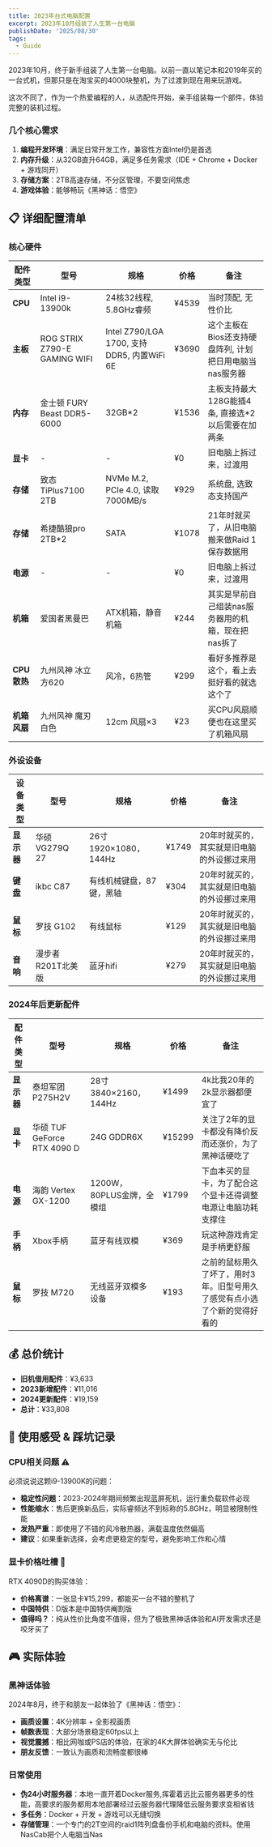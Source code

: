 ```yaml
---
title: 2023年台式电脑配置
excerpt: 2023年10月组装了人生第一台电脑
publishDate: '2025/08/30'
tags:
  - Guide
---
```


2023年10月，终于新手组装了人生第一台电脑。以前一直以笔记本和2019年买的一台式机，但那只是在淘宝买的4000块整机，为了过渡到现在用来玩游戏。

这次不同了，作为一个热爱编程的人，从选配件开始，亲手组装每一个部件，体验完整的装机过程。

### 几个核心需求
1. **编程开发环境**：满足日常开发工作，兼容性方面Intel仍是首选
2. **内存升级**：从32GB直升64GB，满足多任务需求（IDE + Chrome + Docker + 游戏同开）
3. **存储方案**：2TB高速存储，不分区管理，不要空间焦虑
4. **游戏体验**：能够畅玩《黑神话：悟空》


## 📋 详细配置清单

### 核心硬件

| 配件类型 | 型号 | 规格 | 价格 | 备注 |
|---------|------|------|------|------|
| **CPU** | Intel i9-13900k | 24核32线程, 5.8GHz睿频 | ¥4539 | 当时顶配, 无性价比 |
| **主板** | ROG STRIX Z790-E GAMING WIFI | Intel Z790/LGA 1700, 支持DDR5, 内置WiFi 6E | ¥3690 | 这个主板在Bios还支持硬盘阵列, 计划把日用电脑当nas服务器 |
| **内存** | 金士顿 FURY Beast DDR5-6000 | 32GB*2 | ¥1536 | 主板支持最大128G能插4条, 直接选*2以后需要在加两条 |
| **显卡** | - | - | ¥0 | 旧电脑上拆过来，过渡用 |
| **存储** | 致态 TiPlus7100 2TB | NVMe M.2, PCIe 4.0, 读取7000MB/s | ¥929 | 系统盘, 选致态支持国产 |
| **存储** | 希捷酷狼pro 2TB*2 | SATA | ¥1078 | 21年时就买了，从旧电脑搬来做Raid 1保存数据用 |
| **电源** | - | - | ¥0 | 旧电脑上拆过来，过渡用 |
| **机箱** | 爱国者黑曼巴 | ATX机箱，静音机箱 | ¥244 | 其实是早前自己组装nas服务器用的机箱，现在把nas拆了 |
| **CPU散热** | 九州风神 冰立方620 | 风冷，6热管 | ¥299 | 看好多推荐是这个，看上去挺好看的就选这个了 |
| **机箱风扇** | 九州风神 魔刃白色 | 12cm 风扇×3 | ¥23 | 买CPU风扇顺便也在这里买了机箱风扇 |

### 外设设备

| 设备类型 | 型号 | 规格 | 价格 | 备注 |
|---------|------|------|------|------|
| **显示器** | 华硕VG279Q 27 | 26寸 1920×1080，144Hz | ¥1749 | 20年时就买的，其实就是旧电脑的外设挪过来用 |
| **键盘** | ikbc C87 | 有线机械键盘，87键，黑轴 | ¥304 | 20年时就买的，其实就是旧电脑的外设挪过来用 |
| **鼠标** | 罗技 G102 | 有线鼠标 | ¥129 | 20年时就买的，其实就是旧电脑的外设挪过来用 |
| **音响** | 漫步者 R201T北美版 | 蓝牙hifi | ¥279 | 20年时就买的，其实就是旧电脑的外设挪过来用 |

### 2024年后更新配件

| 配件类型 | 型号 | 规格 | 价格 | 备注 |
|---------|------|------|------|------|
| **显示器** | 泰坦军团 P275H2V | 28寸 3840×2160，144Hz | ¥1499 | 4k比我20年的2k显示器都便宜了 |
| **显卡** | 华硕 TUF GeForce RTX 4090 D | 24G GDDR6X | ¥15299 | 关注了2年的显卡都没有降价反而还涨价，为了黑神话硬吃了 |
| **电源** | 海韵 Vertex GX-1200 | 1200W，80PLUS金牌，全模组 | ¥1799 | 下血本买的显卡，为了配合这个显卡还得调整电源让电脑功耗支撑住 |
| **手柄** | Xbox手柄 | 蓝牙有线双模 | ¥369 | 玩这种游戏肯定是手柄更舒服 |
| **鼠标** | 罗技 M720 | 无线蓝牙双模多设备 | ¥193 | 之前的鼠标用久了坏了，用时3年。旧型号用久了感觉有点小选了个新的觉得好看的 |

## 💰 总价统计

- **旧机借用配件**：¥3,633
- **2023新增配件**：¥11,016
- **2024更新配件**：¥19,159
- **总计**：¥33,808

## 💭 使用感受 & 踩坑记录

### CPU相关问题 ⚠️
必须说说这颗i9-13900K的问题：
- **稳定性问题**：2023-2024年期间频繁出现蓝屏死机，运行重负载软件必现
- **性能缩水**：售后更换新品后，实际睿频达不到标称的5.8GHz，明显被限制性能
- **发热严重**：即使用了不错的风冷散热器，满载温度依然偏高
- **建议**：如果重新选择，会考虑更稳定的型号，避免影响工作和心情

### 显卡价格吐槽 💸
RTX 4090D的购买体验：
- **价格离谱**：一张显卡¥15,299，都能买一台不错的整机了
- **中国特供**：D版本是中国特供阉割版
- **值得吗？**：纯从性价比角度不值得，但为了极致黑神话体验和AI开发需求还是咬牙买了

## 🎮 实际体验

### 黑神话体验
2024年8月，终于和朋友一起体验了《黑神话：悟空》：
- **画质设置**：4K分辨率 + 全影视画质
- **帧数表现**：大部分场景稳定60fps以上
- **视觉震撼**：相比网咖或PS店的体验，在家的4K大屏体验确实无与伦比
- **朋友反馈**：一致认为画质和流畅度都很棒

### 日常使用
- **伪24小时服务器**：本地一直开着Docker服务,挥霍着远比云服务器更多的性能，高要求的服务都用本地部署经过云服务器代理降低云服务要求变相省钱
- **多任务**：Docker + 开发 + 游戏可以无缝切换
- **存储管理**：一个专门的2T空间的raid1阵列盘备份手机和电脑的资料。使用NasCab把个人电脑当Nas
